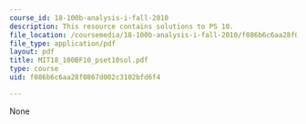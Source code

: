 ```yaml
---
course_id: 18-100b-analysis-i-fall-2010
description: This resource contains solutions to PS 10.
file_location: /coursemedia/18-100b-analysis-i-fall-2010/f086b6c6aa28f0867d002c3102bfd6f4_MIT18_100BF10_pset10sol.pdf
file_type: application/pdf
layout: pdf
title: MIT18_100BF10_pset10sol.pdf
type: course
uid: f086b6c6aa28f0867d002c3102bfd6f4

---
```

None